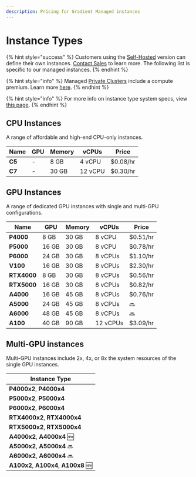 ```yaml
---
description: Pricing for Gradient Managed instances
---
```


# Instance Types

{% hint style="success" %}
Customers using the [Self-Hosted](../../gradient-private-cloud/about/) version can define their own instances. [Contact Sales](https://info.paperspace.com/contact-sales) to learn more. The following list is specific to our managed instances.
{% endhint %}

{% hint style="info" %}
Managed [Private Clusters](../../gradient-private-cloud/about/) include a compute premium. Learn more [here](https://gradient.paperspace.com/private-cluster-utilization-premium).
{% endhint %}

{% hint style="info" %}
For more info on instance type system specs, view [this page](https://support.paperspace.com/hc/en-us/articles/236361368-What-types-of-virtual-machines-does-Paperspace-offer-).&#x20;
{% endhint %}

## CPU Instances

A range of affordable and high-end CPU-only instances.

| Name   | GPU | Memory | vCPUs   | Price    |
| ------ | --- | ------ | ------- | -------- |
| **C5** | -   | 8 GB   | 4 vCPU  | $0.08/hr |
| **C7** | -   | 30 GB  | 12 vCPU | $0.30/hr |

## GPU Instances

A range of dedicated GPU instances with single and multi-GPU configurations.

| Name        | GPU   | Memory | vCPUs    | Price    |
| ----------- | ----- | ------ | -------- | -------- |
| **P4000**   | 8 GB  | 30 GB  | 8 vCPU   | $0.51/hr |
| **P5000**   | 16 GB | 30 GB  | 8 vCPU   | $0.78/hr |
| **P6000**   | 24 GB | 30 GB  | 8 vCPUs  | $1.10/hr |
| **V100**    | 16 GB | 30 GB  | 8 vCPUs  | $2.30/hr |
| **RTX4000** | 8 GB  | 30 GB  | 8 vCPUs  | $0.56/hr |
| **RTX5000** | 16 GB | 30 GB  | 8 vCPUs  | $0.82/hr |
| **A4000**   | 16 GB | 45 GB  | 8 vCPUs  | $0.76/hr |
| **A5000**   | 24 GB | 45 GB  | 8 vCPUs  | 🔜       |
| **A6000**   | 48 GB | 45 GB  | 8 vCPUs  | 🔜       |
| **A100**    | 40 GB | 90 GB  | 12 vCPUs | $3.09/hr |

## Multi-GPU instances

Multi-GPU instances include 2x, 4x, or 8x the system resources of the single GPU instances.&#x20;

| Instance Type                         |
| ------------------------------------- |
| **P4000x2**, **P4000x4**              |
| **P5000x2**, **P5000x4**              |
| **P6000x2**, **P6000x4**              |
| **RTX4000x2**, **RTX4000x4**          |
| **RTX5000x2**, **RTX5000x4**          |
| **A4000x2**, **A4000x4** 🆕           |
| **A5000x2**, **A5000x4** 🔜           |
| **A6000x2**, **A6000x4** 🔜           |
| **A100x2**, **A100x4**, **A100x8** 🆕 |
